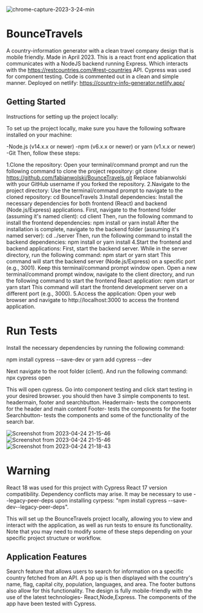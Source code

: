 ![chrome-capture-2023-3-24-min](https://user-images.githubusercontent.com/108536371/234103969-59ebeaf1-8977-4ae6-9ba4-673b65d4678d.gif)
 
# BounceTravels
A country-information generator with a clean travel company design that is mobile friendly. Made in April 2023.
This is a react front end application that communicates with a NodeJS backend running Express. Which interacts with the https://restcountries.com/#rest-countries API. Cypress was used for component testing. Code is commented out in a clean and simple manner. 
Deployed on netlify: https://country-info-generator.netlify.app/

## Getting Started

Instructions for setting up the project locally:

To set up the project locally, make sure you have the following software installed on your machine:

-Node.js (v14.x.x or newer)
-npm (v6.x.x or newer) or yarn (v1.x.x or newer)
-Git
Then, follow these steps:

1.Clone the repository:
Open your terminal/command prompt and run the following command to clone the project repository: git clone https://github.com/fabianwolski/BounceTravels.git
Replace fabianwolski with your GitHub username if you forked the repository.
2.Navigate to the project directory:
Use the terminal/command prompt to navigate to the cloned repository: cd BounceTravels
3.Install dependencies:
Install the necessary dependencies for both frontend (React) and backend (Node.js/Express) applications.
First, navigate to the frontend folder (assuming it's named client): cd client
Then, run the following command to install the frontend dependencies: npm install or yarn install
After the installation is complete, navigate to the backend folder (assuming it's named server): cd ../server
Then, run the following command to install the backend dependencies: npm install or yarn install
4.Start the frontend and backend applications:
First, start the backend server. While in the server directory, run the following command: npm start or yarn start
This command will start the backend server (Node.js/Express) on a specific port (e.g., 3001). Keep this terminal/command prompt window open.
Open a new terminal/command prompt window, navigate to the client directory, and run the following command to start the frontend React application: npm start or yarn start
This command will start the frontend development server on a different port (e.g., 3000).
5.Access the application:
Open your web browser and navigate to http://localhost:3000 to access the frontend application.

# Run Tests
Install the necessary dependencies by running the following command:

npm install cypress --save-dev
or
yarn add cypress --dev

Next navigate to the root folder (client). And run the following command:
npx cypress open

This will open cypress. Go into component testing and click start testing in your desired browser. 
you should then have 3 simple components to test. 
headermain, footer and searchbutton. 
Headermain- tests the components for the header and main content
Footer- tests the components for the footer
Searchbutton- tests the components and some of the functionality of the search bar.

![Screenshot from 2023-04-24 21-15-46](https://user-images.githubusercontent.com/108536371/234106392-0bdac2fc-544c-43f8-911d-355fc3b7abba.png)
![Screenshot from 2023-04-24 21-15-46](https://user-images.githubusercontent.com/108536371/234106543-f4e0fb44-85fc-4771-aa9f-74c0d14c61cb.png)
![Screenshot from 2023-04-24 21-18-43](https://user-images.githubusercontent.com/108536371/234107133-636be74a-d8d6-487d-8506-f77a44721674.png)

# Warning 
React 18 was used for this project with Cypress React 17 version compatibility. Dependency conflicts may arise. It may be necessary to use
--legacy-peer-deps upon installing cyrpess: "npm install cypress --save-dev--legacy-peer-deps".

This will set up the BounceTravels project locally, allowing you to view and interact with the application, as well as run tests to ensure its functionality. Note that you may need to modify some of these steps depending on your specific project structure or workflow.

## Application Features

Search feature that allows users to search for information on a specific country fetched from an API.
A pop up is then displayed with the country's name, flag, capital city, population, languages, and area.
The footer buttons also allow for this functionality.
The design is fully mobile-friendly with the use of the latest technologies- React,Node,Express.
The components of the app have been tested with Cypress.

